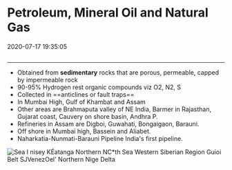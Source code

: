# Petroleum, Mineral Oil and Natural Gas
2020-07-17 19:35:05
```toc
```   
---
-   Obtained from **sedimentary** rocks that are porous, permeable, capped by impermeable rock
-   90-95% Hydrogen rest organic compounds viz O2, N2, S
-   Collected in ==anticlines or fault traps==
-   In Mumbai High, Gulf of Khambat and Assam
-   Other areas are Brahmaputa valley of NE India, Barmer in Rajasthan, Gujarat coast, Cauvery on shore basin, Andhra P.
-   Refineries in Assam are Digboi, Guwahati, Bongaigaon, Barauni.
-   Off shore in Mumbai high, Bassein and Aliabet.
-   Naharkatia-Nunmati-Barauni Pipeline India's first pipeline.
 

![Sea I nisey KÉatanga Northern NC*th Sea Western Siberian Region Guioi Belt SJVenezOel' Northern Nige Delta ](Petroleum,-Mineral-Oil-and-Nat-image1-00094392.png)
 






